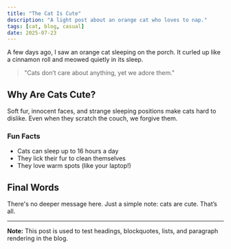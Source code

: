 ```yaml
---
title: "The Cat Is Cute"
description: "A light post about an orange cat who loves to nap."
tags: [cat, blog, casual]
date: 2025-07-23
---
```


A few days ago, I saw an orange cat sleeping on the porch. It curled up like a cinnamon roll and meowed quietly in its sleep.

> "Cats don’t care about anything, yet we adore them."

## Why Are Cats Cute?

Soft fur, innocent faces, and strange sleeping positions make cats hard to dislike. Even when they scratch the couch, we forgive them.

### Fun Facts

- Cats can sleep up to 16 hours a day
- They lick their fur to clean themselves
- They love warm spots (like your laptop!)

## Final Words

There's no deeper message here. Just a simple note: cats are cute. That’s all.

---

**Note:** This post is used to test headings, blockquotes, lists, and paragraph rendering in the blog.
